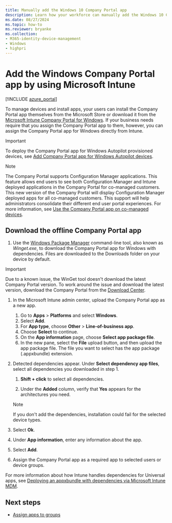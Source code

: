 ```yaml
---
title: Manually add the Windows 10 Company Portal app
description: Learn how your workforce can manually add the Windows 10 Company Portal app to their PC from the Microsoft Store.
ms.date: 08/27/2024
ms.topic: how-to
ms.reviewer: bryanke
ms.collection:
- M365-identity-device-management
- Windows
- highpri
---
```


# Add the Windows Company Portal app by using Microsoft Intune

[!INCLUDE [azure_portal](../includes/azure_portal.md)]

To manage devices and install apps, your users can install the Company Portal app themselves from the Microsoft Store or download it from the [Microsoft Intune Company Portal for Windows](../apps/store-apps-company-portal-app.md#download-the-offline-company-portal-app). If your business needs require that you assign the Company Portal app to them, however, you can assign the Company Portal app for Windows directly from Intune.

 > [!IMPORTANT]
 > To deploy the Company Portal app for Windows Autopilot provisioned devices, see [Add Company Portal app for Windows Autopilot devices](store-apps-company-portal-autopilot.md).

> [!NOTE]
> The Company Portal supports Configuration Manager applications. This feature allows end users to see both Configuration Manager and Intune deployed applications in the Company Portal for co-managed customers. This new version of the Company Portal will display Configuration Manager deployed apps for all co-managed customers. This support will help administrators consolidate their different end user portal experiences. For more information, see [Use the Company Portal app on co-managed devices](../../configmgr/comanage/company-portal.md).

## Download the offline Company Portal app

1. Use the [Windows Package Manager](/windows/package-manager/winget) command-line tool, also known as *Winget.exe*, to download the Company Portal app for Windows with dependencies. Files are downloaded to the Downloads folder on your device by default.

> [!IMPORTANT]
>
> Due to a known issue, the WinGet tool doesn't download the latest Company Portal version. To work around the issue and download the latest version, download the Company Portal from the [Download Center](https://www.microsoft.com/en-us/download/details.aspx?id=108156).

1. In the Microsoft Intune admin center, upload the Company Portal app as a new app.
    1. Go to **Apps** > **Platforms** and select **Windows**.
    1. Select  **Add**.
    1. For **App type**, choose **Other** > **Line-of-business app**.
    1. Choose **Select** to continue.
    1. On the **App information** page, choose **Select app package file**.
    1. In the new pane, select the **File** upload button, and then upload the app package file. The file you want to select has the app package (.appxbundle) extension.
1. Detected dependencies appear. Under **Select dependency app files**, select all dependencies you downloaded in step 1.

   1. **Shift + click** to select all dependencies.

   1. Under the **Added** column, verify that **Yes** appears for the architectures you need.

     > [!NOTE]
     > If you don't add the dependencies, installation could fail for the selected device types.

1. Select **Ok**.
1. Under **App information**, enter any information about the app.
1. Select **Add**.
1. Assign the Company Portal app as a required app to selected users or device groups.

For more information about how Intune handles dependencies for Universal apps, see [Deploying an appxbundle with dependencies via Microsoft Intune MDM](/archive/blogs/configmgrdogs/deploying-an-appxbundle-with-dependencies-via-microsoft-intune-mdm).

## Next steps

- [Assign apps to groups](apps-deploy.md)
